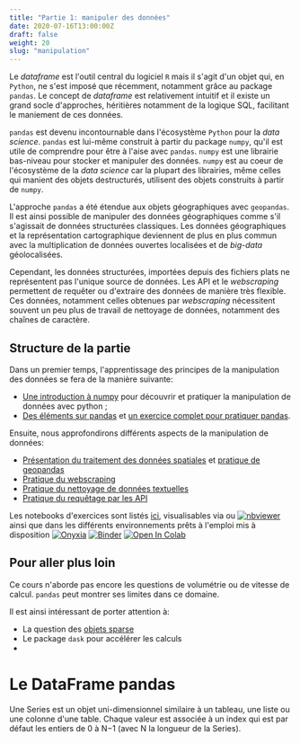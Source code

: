 ```yaml
---
title: "Partie 1: manipuler des données"
date: 2020-07-16T13:00:00Z
draft: false
weight: 20
slug: "manipulation"
---
```


Le *dataframe* est l'outil central du logiciel `R` mais il s'agit d'un objet qui, en `Python`, ne s'est
imposé que récemment, notamment grâce au package `pandas`. Le concept de *dataframe* est relativement 
intuitif et il existe un grand socle d'approches, héritières notamment de la logique SQL, 
facilitant le maniement de ces données.

`pandas` est devenu incontournable dans l'écosystème `Python` pour la *data science*. 
`pandas` est lui-même construit à partir du package `numpy`, qu'il est utile de comprendre
pour être à l'aise avec `pandas`. `numpy` est une librairie bas-niveau 
pour stocker et manipuler des données. 
`numpy` est au coeur de l'écosystème de la *data science* car la plupart des librairies, même celles
qui manient des objets destructurés,
utilisent des objets construits à partir de `numpy`. 

L'approche `pandas` a été étendue aux objets géographiques avec `geopandas`.
Il est ainsi possible de manipuler des données géographiques comme s'il
s'agissait de données structurées classiques. Les données géographiques et
la représentation cartographique deviennent de plus en plus commun avec
la multiplication de données ouvertes localisées et de *big-data* géolocalisées.

Cependant, les données structurées, importées depuis des fichiers plats
ne représentent pas l'unique source de données. Les API et le *webscraping*
permettent de requêter ou d'extraire 
des données de manière très flexible. Ces données, notamment
celles obtenues par *webscraping* nécessitent souvent un peu plus de travail
de nettoyage de données, notamment des chaînes de caractère. 

## Structure de la partie

Dans un premier temps, l'apprentissage des principes de la manipulation
des données se fera de la manière suivante:

* [Une introduction à numpy](numpy) pour découvrir et pratiquer
la manipulation de données avec python ;
* [Des éléments sur pandas](pandascours) et
[un exercice complet pour pratiquer pandas](pandastp).

Ensuite, nous approfondirons différents aspects de la manipulation de données:

* [Présentation du traitement des données spatiales](geopandas) 
et [pratique de geopandas](geopandastp)
* [Pratique du webscraping](webscraping)
* [Pratique du nettoyage de données textuelles](regex)
* [Pratique du requêtage par les API](api)


Les notebooks d'exercices sont listés [ici](listetp), visualisables 
via 
<a href="https://github.com/linogaliana/python-datascientist" class="github"><i class="fab fa-github"></i></a>
ou
[![nbviewer](https://img.shields.io/badge/visualize-nbviewer-blue)](https://nbviewer.jupyter.org/github/linogaliana/python-datascientist/tree/master)
ainsi que dans les différents environnements prêts à l'emploi mis à
disposition
[![Onyxia](https://img.shields.io/badge/launch-onyxia-brightgreen)](https://spyrales.sspcloud.fr/my-lab/catalogue/inseefrlab-datascience/jupyter/deploiement)
[![Binder](https://mybinder.org/badge_logo.svg)](https://mybinder.org/v2/gh/linogaliana/python-datascientist/master)
[![Open In Colab](https://colab.research.google.com/assets/colab-badge.svg)](http://colab.research.google.com/github/linogaliana/python-datascientist/blob/master)



## Pour aller plus loin

Ce cours n'aborde pas encore les questions de volumétrie ou de vitesse de 
calcul. `pandas` peut montrer ses limites dans ce domaine. 

Il est ainsi intéressant de porter attention à:

* La question des
[objets sparse](https://chrisalbon.com/machine_learning/vectors_matrices_and_arrays/create_a_sparse_matrix/)
* Le package `dask` pour accélérer les calculs
* 

# Le DataFrame pandas

Une Series est un objet uni-dimensionnel similaire à un tableau, une liste ou une colonne d'une table. Chaque valeur est associée à un index qui est par défaut les entiers de 0 à N−1 (avec N la longueur de la Series).

